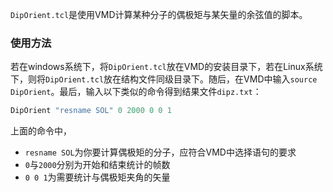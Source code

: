 `DipOrient.tcl`是使用VMD计算某种分子的偶极矩与某矢量的余弦值的脚本。
### 使用方法
若在windows系统下，将`DipOrient.tcl`放在VMD的安装目录下，若在Linux系统下，则将`DipOrient.tcl`放在结构文件同级目录下。随后，在VMD中输入`source DipOrient`。最后，输入以下类似的命令得到结果文件`dipz.txt`：
``` tcl
DipOrient "resname SOL" 0 2000 0 0 1
```
上面的命令中，
* `resname SOL`为你要计算偶极矩的分子，应符合VMD中选择语句的要求
* `0`与`2000`分别为开始和结束统计的帧数
* `0 0 1`为需要统计与偶极矩夹角的矢量